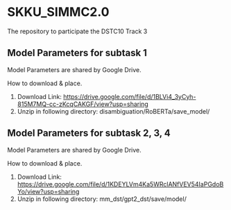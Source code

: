 # SKKU_SIMMC2.0
The repository to participate the DSTC10 Track 3

## Model Parameters for subtask 1
Model Parameters are shared by Google Drive.

How to download & place.
1. Download Link: https://drive.google.com/file/d/1BLVi4_3yCyh-815M7MQ-cc-zKcqCAKGF/view?usp=sharing
2. Unzip in following directory:
  disambiguation/RoBERTa/save_model/
  
## Model Parameters for subtask 2, 3, 4
Model Parameters are shared by Google Drive.

How to download & place.
1. Download Link: https://drive.google.com/file/d/1KDEYLVm4Ka5WRclANfVEV54IaPGdoBYo/view?usp=sharing
2. Unzip in following directory:
  mm_dst/gpt2_dst/save/model/
